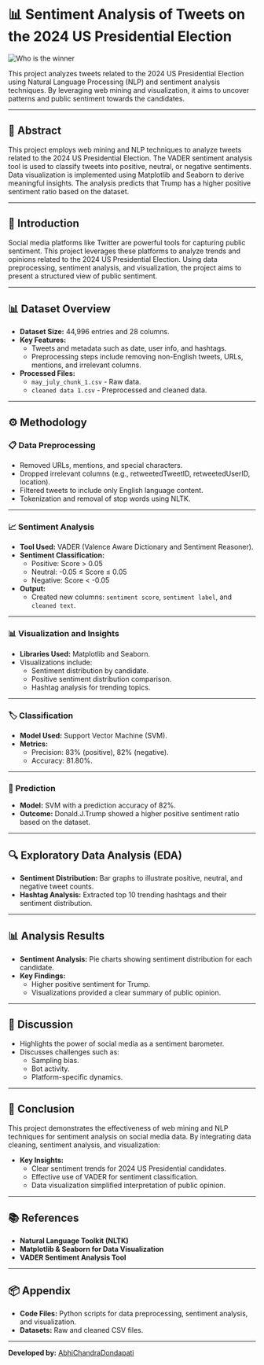 # 📊 Sentiment Analysis of Tweets on the 2024 US Presidential Election

![Who is the winner](https://github.com/user-attachments/assets/69921afa-1622-403e-a352-56d4f451c21f)


This project analyzes tweets related to the 2024 US Presidential Election using Natural Language Processing (NLP) and sentiment analysis techniques. By leveraging web mining and visualization, it aims to uncover patterns and public sentiment towards the candidates.

---

## 📌 Abstract

This project employs web mining and NLP techniques to analyze tweets related to the 2024 US Presidential Election. The VADER sentiment analysis tool is used to classify tweets into positive, neutral, or negative sentiments. Data visualization is implemented using Matplotlib and Seaborn to derive meaningful insights. The analysis predicts that Trump has a higher positive sentiment ratio based on the dataset.

---

## 📖 Introduction

Social media platforms like Twitter are powerful tools for capturing public sentiment. This project leverages these platforms to analyze trends and opinions related to the 2024 US Presidential Election. Using data preprocessing, sentiment analysis, and visualization, the project aims to present a structured view of public sentiment.

---

## 📊 Dataset Overview

- **Dataset Size:** 44,996 entries and 28 columns.
- **Key Features:**
  - Tweets and metadata such as date, user info, and hashtags.
  - Preprocessing steps include removing non-English tweets, URLs, mentions, and irrelevant columns.
- **Processed Files:**
  - `may_july_chunk_1.csv` - Raw data.
  - `cleaned data 1.csv` - Preprocessed and cleaned data.

---

## ⚙️ Methodology

### 📋 Data Preprocessing
- Removed URLs, mentions, and special characters.
- Dropped irrelevant columns (e.g., retweetedTweetID, retweetedUserID, location).
- Filtered tweets to include only English language content.
- Tokenization and removal of stop words using NLTK.

---

### 📈 Sentiment Analysis
- **Tool Used:** VADER (Valence Aware Dictionary and Sentiment Reasoner).
- **Sentiment Classification:**
  - Positive: Score > 0.05
  - Neutral: -0.05 ≤ Score ≤ 0.05
  - Negative: Score < -0.05
- **Output:**
  - Created new columns: `sentiment score`, `sentiment label`, and `cleaned text`.

---

### 📊 Visualization and Insights
- **Libraries Used:** Matplotlib and Seaborn.
- Visualizations include:
  - Sentiment distribution by candidate.
  - Positive sentiment distribution comparison.
  - Hashtag analysis for trending topics.

---

### 🏷️ Classification
- **Model Used:** Support Vector Machine (SVM).
- **Metrics:**
  - Precision: 83% (positive), 82% (negative).
  - Accuracy: 81.80%.

---

### 🔮 Prediction
- **Model:** SVM with a prediction accuracy of 82%.
- **Outcome:** Donald.J.Trump showed a higher positive sentiment ratio based on the dataset.

---

## 🔍 Exploratory Data Analysis (EDA)
- **Sentiment Distribution:** Bar graphs to illustrate positive, neutral, and negative tweet counts.
- **Hashtag Analysis:** Extracted top 10 trending hashtags and their sentiment distribution.

---

## 📊 Analysis Results
- **Sentiment Analysis:** Pie charts showing sentiment distribution for each candidate.
- **Key Findings:**
  - Higher positive sentiment for Trump.
  - Visualizations provided a clear summary of public opinion.

---

## 💬 Discussion
- Highlights the power of social media as a sentiment barometer.
- Discusses challenges such as:
  - Sampling bias.
  - Bot activity.
  - Platform-specific dynamics.

---

## 🏁 Conclusion
This project demonstrates the effectiveness of web mining and NLP techniques for sentiment analysis on social media data. By integrating data cleaning, sentiment analysis, and visualization:
- **Key Insights:**
  - Clear sentiment trends for 2024 US Presidential candidates.
  - Effective use of VADER for sentiment classification.
  - Data visualization simplified interpretation of public opinion.

---

## 📚 References
- **Natural Language Toolkit (NLTK)**
- **Matplotlib & Seaborn for Data Visualization**
- **VADER Sentiment Analysis Tool**

---

## 📦 Appendix
- **Code Files:** Python scripts for data preprocessing, sentiment analysis, and visualization.
- **Datasets:** Raw and cleaned CSV files.

---

**Developed by:** [AbhiChandraDondapati](https://github.com/AbhiChandraDondapati)  
